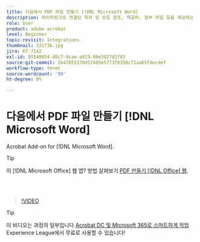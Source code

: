 ```yaml
---
title: 다음에서 PDF 파일 만들기 [!DNL Microsoft Word]
description: 하이퍼링크로 연결된 목차 및 상호 참조, 책갈피, 첨부 파일 등을 제공하는 풍부하고 강력한 PDF 파일은 [!DNL Microsoft Word]
role: User
product: adobe acrobat
level: Beginner
topic-revisit: Integrations
thumbnail: 331736.jpg
jira: KT-7142
exl-id: 95540954-d0c7-4cae-a919-00e3927d2f83
source-git-commit: 2b47655370d52405e5773f0358c71aa65fdecdef
workflow-type: tm+mt
source-wordcount: '99'
ht-degree: 0%

---
```


# 다음에서 PDF 파일 만들기 [!DNL Microsoft Word]

Acrobat Add-on for [!DNL Microsoft Word].

>[!TIP]
>
>이 [!DNL Microsoft Office] 웹 앱? 방법 살펴보기 [PDF 만들기 [!DNL Office] 웹](../integrate/createofficeweb.md).

<br> 

>[!VIDEO](https://video.tv.adobe.com/v/331736?quality=12&learn=on&hidetitle=true)

>[!TIP]
>
>이 비디오는 과정의 일부입니다 [Acrobat DC 및 Microsoft 365로 스마트하게 작업](https://experienceleague.adobe.com/?recommended=Acrobat-U-1-2021.microsoft365) Experience League에서 무료로 사용할 수 있습니다!
